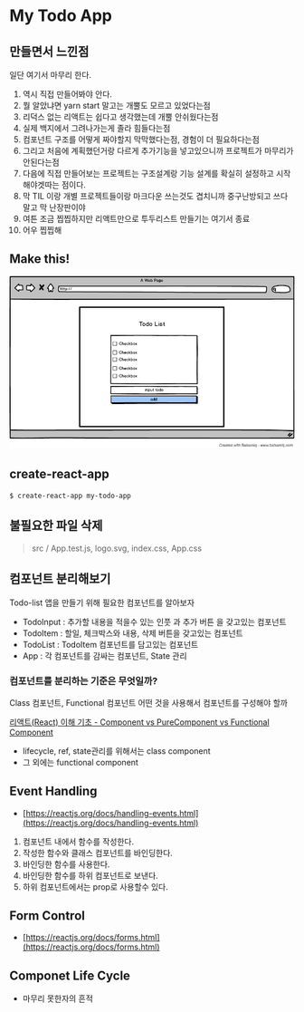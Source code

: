 # My Todo App
## 만들면서 느낀점
일단 여기서 마무리 한다.

1. 역시 직접 만들어봐야 안다.
2. 뭘 알았냐면 yarn start 말고는 개뿔도 모르고 있었다는점
3. 리덕스 없는 리액트는 쉽다고 생각했는데 개뿔 안쉬웠다는점
4. 실제 백지에서 그려나가는게 졸라 힘들다는점
5. 컴포넌트 구조를 어떻게 짜야할지 막막했다는점, 경험이 더 필요하다는점
6. 그리고 처음에 계획했던거랑 다르게 추가기능을 넣고있으니까 프로젝트가 마무리가 안된다는점
7. 다음에 직접 만들어보는 프로젝트는 구조설계랑 기능 설계를 확실히 설정하고 시작해야겟따는 점이다.
8. 막 TIL 이랑 개별 프로젝트들이랑 마크다운 쓰는것도 겹치니까 중구난방되고 쓰다말고 막 난장판이야
9. 여튼 조금 찝찝하지만 리액트만으로 투두리스트 만들기는 여기서 종료
10. 어우 찝찝해 
## Make this!

![Make this](./doc/todo-list-mockup.png)

## create-react-app
```
$ create-react-app my-todo-app
```

## 불필요한 파일 삭제
> src / App.test.js, logo.svg, index.css, App.css

## 컴포넌트 분리해보기

Todo-list 앱을 만들기 위해 필요한 컴포넌트를 알아보자
- TodoInput : 추가할 내용을 적을수 있는 인풋 과 추가 버튼 을 갖고있는 컴포넌트
- TodoItem : 할일, 체크박스와 내용, 삭제 버튼을 갖고있는 컴포넌트
- TodoList : TodoItem 컴포넌트를 담고있는 컴포넌트
- App : 각 컴포넌트를 감싸는 컴포넌트, State 관리

### 컴포넌트를 분리하는 기준은 무엇일까?

Class 컴포넌트, Functional 컴포넌트 어떤 것을 사용해서 컴포넌트를 구성해야 할까

[리액트(React) 이해 기초 - Component vs PureComponent vs Functional Component](https://www.vobour.com/%EB%A6%AC%EC%95%A1%ED%8A%B8-react-%EC%9D%B4%ED%95%B4-%EA%B8%B0%EC%B4%88-component-vs-purecomp)

- lifecycle, ref, state관리를 위해서는 class component
- 그 외에는 functional component


## Event Handling
- [https://reactjs.org/docs/handling-events.html](https://reactjs.org/docs/handling-events.html)

1. 컴포넌트 내에서 함수를 작성한다.
2. 작성한 함수와 클래스 컴포넌트를 바인딩한다.
3. 바인딩한 함수를 사용한다.
4. 바인딩한 함수를 하위 컴포넌트로 보낸다.
5. 하위 컴포넌트에서는 prop로 사용할수 있다.

## Form Control
- [https://reactjs.org/docs/forms.html](https://reactjs.org/docs/forms.html)

## Componet Life Cycle
- 마무리 못한자의 흔적
